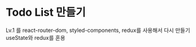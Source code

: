 # Todo List 만들기

Lv.1  를 react-router-dom, styled-components, redux를 사용해서 다시 만들기 <br/>
useState와 redux를 혼용
